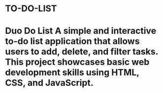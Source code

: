 # TO-DO-LIST
# Duo Do List  A simple and interactive to-do list application that allows users to add, delete, and filter tasks. This project showcases basic web development skills using HTML, CSS, and JavaScript.
